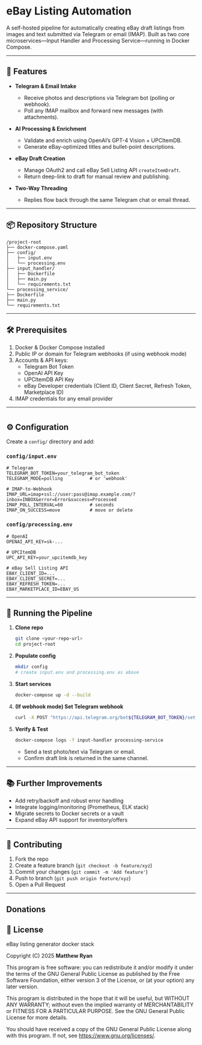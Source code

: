 # eBay Listing Automation

A self-hosted pipeline for automatically creating eBay draft listings from images and text submitted via Telegram or email (IMAP). Built as two core microservices—Input Handler and Processing Service—running in Docker Compose.

---

## 🚀 Features

- **Telegram & Email Intake**  
  - Receive photos and descriptions via Telegram bot (polling or webhook).  
  - Poll any IMAP mailbox and forward new messages (with attachments).  

- **AI Processing & Enrichment**  
  - Validate and enrich using OpenAI’s GPT-4 Vision + UPCItemDB.  
  - Generate eBay-optimized titles and bullet-point descriptions.  

- **eBay Draft Creation**  
  - Manage OAuth2 and call eBay Sell Listing API `createItemDraft`.  
  - Return deep-link to draft for manual review and publishing.  

- **Two-Way Threading**  
  - Replies flow back through the same Telegram chat or email thread.

---

## 📦 Repository Structure

```
/project-root
├── docker-compose.yaml
├── config/
│   ├── input.env
│   └── processing.env
├── input_handler/
│   ├── Dockerfile
│   ├── main.py
│   └── requirements.txt
└── processing_service/
├── Dockerfile
├── main.py
└── requirements.txt
```
---

## 🛠️ Prerequisites

1. Docker & Docker Compose installed  
2. Public IP or domain for Telegram webhooks (if using webhook mode)  
3. Accounts & API keys:  
   - Telegram Bot Token  
   - OpenAI API Key  
   - UPCItemDB API Key  
   - eBay Developer credentials (Client ID, Client Secret, Refresh Token, Marketplace ID)  
4. IMAP credentials for any email provider  

---

#
##  ⚙️ Configuration

Create a `config/` directory and add:

### `config/input.env`
```dotenv
# Telegram
TELEGRAM_BOT_TOKEN=your_telegram_bot_token
TELEGRAM_MODE=polling          # or 'webhook'

# IMAP-to-Webhook
IMAP_URL=imap+ssl://user:pass@imap.example.com/?inbox=INBOX&error=Error&success=Processed
IMAP_POLL_INTERVAL=60          # seconds
IMAP_ON_SUCCESS=move           # move or delete
````

### `config/processing.env`

```dotenv
# OpenAI
OPENAI_API_KEY=sk-...

# UPCItemDB
UPC_API_KEY=your_upcitemdb_key

# eBay Sell Listing API
EBAY_CLIENT_ID=...
EBAY_CLIENT_SECRET=...
EBAY_REFRESH_TOKEN=...
EBAY_MARKETPLACE_ID=EBAY_US
```

---

## 🐳 Running the Pipeline

1. **Clone repo**

   ```bash
   git clone <your-repo-url>
   cd project-root
   ```

2. **Populate config**

   ```bash
   mkdir config
   # create input.env and processing.env as above
   ```

3. **Start services**

   ```bash
   docker-compose up -d --build
   ```

4. **(If webhook mode) Set Telegram webhook**

   ```bash
   curl -X POST "https://api.telegram.org/bot${TELEGRAM_BOT_TOKEN}/setWebhook?url=https://your.domain/webhook/telegram"
   ```

5. **Verify & Test**

   ```bash
   docker-compose logs -f input-handler processing-service
   ```

   * Send a test photo/text via Telegram or email.
   * Confirm draft link is returned in the same channel.

---

## 📚 Further Improvements

* Add retry/backoff and robust error handling
* Integrate logging/monitoring (Prometheus, ELK stack)
* Migrate secrets to Docker secrets or a vault
* Expand eBay API support for inventory/offers

---

## 🤝 Contributing

1. Fork the repo
2. Create a feature branch (`git checkout -b feature/xyz`)
3. Commit your changes (`git commit -m 'Add feature'`)
4. Push to branch (`git push origin feature/xyz`)
5. Open a Pull Request

---

## Donations

<script type='text/javascript' src='https://storage.ko-fi.com/cdn/widget/Widget_2.js'></script><script type='text/javascript'>kofiwidget2.init('Support me on Ko-fi', '#eb4e1e', 'J3J11F9UA1');kofiwidget2.draw();</script> 



## 📄 License

eBay listing generator docker stack

Copyright (C) 2025  **Matthew Ryan**

This program is free software: you can redistribute it and/or modify
it under the terms of the GNU General Public License as published by
the Free Software Foundation, either version 3 of the License, or
(at your option) any later version.

This program is distributed in the hope that it will be useful,
but WITHOUT ANY WARRANTY; without even the implied warranty of
MERCHANTABILITY or FITNESS FOR A PARTICULAR PURPOSE.  See the
GNU General Public License for more details.

You should have received a copy of the GNU General Public License
along with this program.  If not, see <https://www.gnu.org/licenses/>.

